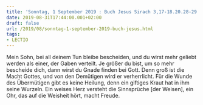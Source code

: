```yaml
---
title: 'Sonntag, 1 September 2019 : Buch Jesus Sirach 3,17-18.20.28-29.'
date: 2019-08-31T17:44:00.001+02:00
draft: false
url: /2019/08/sonntag-1-september-2019-buch-jesus.html
tags: 
- LECTIO
---
```


Mein Sohn, bei all deinem Tun bleibe bescheiden, und du wirst mehr geliebt werden als einer, der Gaben verteilt. Je größer du bist, um so mehr bescheide dich, dann wirst du Gnade finden bei Gott. Denn groß ist die Macht Gottes, und von den Demütigen wird er verherrlicht. Für die Wunde des Übermütigen gibt es keine Heilung, denn ein giftiges Kraut hat in ihm seine Wurzeln. Ein weises Herz versteht die Sinnsprüche \[der Weisen\], ein Ohr, das auf die Weisheit hört, macht Freude.